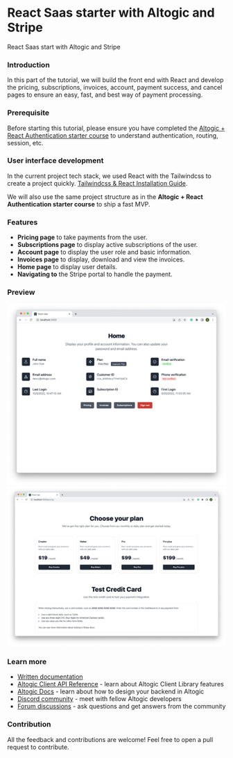 # React Saas starter with Altogic and Stripe

React Saas start with Altogic and Stripe

### Introduction

In this part of the tutorial, we will build the front end with React and develop the pricing, subscriptions, invoices, account, payment success, and cancel pages to ensure an easy, fast, and best way of payment processing.

### Prerequisite

Before starting this tutorial, please ensure you have completed the [Altogic + React Authentication starter course](https://www.altogic.com/blog/how-to-integrate-altogic-authentication-with-react-app-part-1) to understand authentication, routing, session, etc.

### User interface development

In the current project tech stack, we used React with the Tailwindcss to create a project quickly. [Tailwindcss & React Installation Guide](https://tailwindcss.com/docs/guides/create-react-app).

We will also use the same project structure as in the **Altogic + React Authentication starter course** to ship a fast MVP.

### Features

- **Pricing page** to take payments from the user.
- **Subscriptions page** to display active subscriptions of the user.
- **Account page** to display the user role and basic information.
- **Invoices page** to display, download and view the invoices.
- **Home page** to display user details.
- **Navigating to** the Stripe portal to handle the payment.

### Preview

![Home page](./screenshots/home.png)
![Pricing page](./screenshots/pricing.png)

### Learn more

- [Written documentation](http://www.altogic.com/blog/build-your-react-saas-starter-with-altogic-and-stripe)
- [Altogic Client API Reference](https://clientapi.altogic.com/v2.0.0/modules.html) - learn about Altogic Client Library features
- [Altogic Docs](https://docs.altogic.com/) - learn about how to design your backend in Altogic
- [Discord community](https://discord.gg/ERK2ssumh8) - meet with fellow Altogic developers
- [Forum discussions](https://community.altogic.com) - ask questions and get answers from the community

### Contribution

All the feedback and contributions are welcome! Feel free to open a pull request to contribute.
